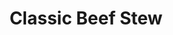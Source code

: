 ---
layout: recipe
title: Classic Beef Stew
prep_time: 20 minutes
cook_time: 2 hours 25 minutes
servings: 12
category: Soup
temperature: 
source: The Modern Proper
protein: beef

ingredients: |
  - 1 (3 pound) chuck roast, fat trimmed, cut into 2-inch pieces
  - 2 teaspoons kosher salt, plus more for serving
  - 1 teaspoon freshly cracked black pepper, plus more for serving
  - ¼ cup AP flour, Gluten Free flour or cornstarch
  - ¼ cup extra-virgin olive oil
  - 1 large onion, diced
  - 4 celery ribs, diced
  - 7 large carrots, 4 diced and 3 cut into 1½-inch pieces
  - 5 garlic cloves, minced
  - 2 tablespoons tomato paste
  - 2 bay leaves
  - 2 sprigs fresh thyme
  - 8 cups beef stock
  - 2 teaspoons beef bouillon
  - 4 small yukon gold potatoes, quartered or 2 russet potatoes, peeled and cut in 1-inch pieces
  - ½ pound green beans, trimmed, cut into 2-inch pieces
  - ¼ cup finely chopped flat leaf parsley, for serving
  - Crusty bread, for serving

instructions: |
  1. Season the chuck roast all over with the salt and pepper. Add the flour or cornstarch to a large bowl, add the beef and toss to coat well.
  2. Heat 3 tablespoons of the olive oil in a large Dutch oven or heavy bottom pot over medium-high heat. Once the oil just begins to smoke, working in batches, add the beef and cook until browned, 2 to 3 minutes per side. Transfer the meat to a plate.
  3. Reduce the heat to medium, add the onions, celery, and diced carrots to the Dutch oven. If necessary, add the remaining 1 tablespoon of olive oil. Cook, stirring often, until vegetables are tender, about 5 minutes. Add garlic and continue cooking until fragrant, about 1 minute more. Stir in the tomato paste, bay leaves and thyme.
  4. Return the beef to the Dutch oven along with the beef stock. Bring to a boil over high heat, then reduce the heat to low. Cover and simmer for about 1½ hours, or until beef is falling apart.
  5. Uncover and stir in the beef bouillon, carrot pieces, potatoes, and green beans. Cook until potatoes and carrots are fork tender, about 30 minutes more. Taste and season with salt and pepper.
  6. Ladle stew into bowls. Top with parsley and serve with crusty bread.

notes: |
  
---